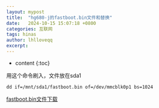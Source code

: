 ```yaml
---
layout: mypost
title:  "hg680-j的fastboot.bin文件和替换"
date:   2024-10-15 15:07:18 +0800
categories: 互联网
tags: hinas
author: lhlloveqq
excerpt: 
---
```


 * content
{:toc}

用这个命令刷入，文件放在sda1

    dd if=/mnt/sda1/fastboot.bin of=/dev/mmcblk0p1 bs=1024
    
[fastboot.bin文件下载][1]


  [1]: https://r2.wait.loan/uploads/attach/fastboot.bin
